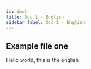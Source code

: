 ```yaml
---
id: doc1
title: Doc 1 - English
sidebar_label: Doc 1 - English
---
```


## Example file one

Hello world, this is the english